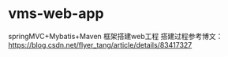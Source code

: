 # vms-web-app
springMVC+Mybatis+Maven 框架搭建web工程 
搭建过程参考博文：https://blog.csdn.net/flyer_tang/article/details/83417327
